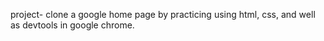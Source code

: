 project- clone a google home page by practicing using html, css, and well as devtools in google chrome.